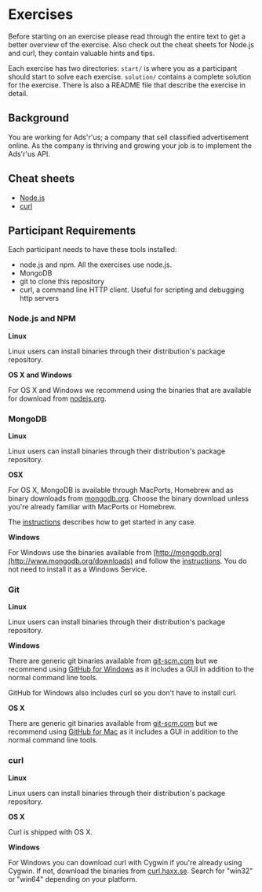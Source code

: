 Exercises
=========

Before starting on an exercise please read through the entire text to
get a better overview of the exercise. Also check out the cheat sheets
for Node.js and curl, they contain valuable hints and tips.

Each exercise has two directories: `start/` is where you as a
participant should start to solve each exercise. `solution/` contains
a complete solution for the exercise. There is also a README file that
describe the exercise in detail.

Background
----------

You are working for Ads'r'us; a company that sell classified
advertisement online. As the company is thriving and growing your job
is to implement the Ads'r'us API.

Cheat sheets
------------

 * [Node.js](#node-cheat-sheet)
 * [curl](#curl-cheat-sheet)

Participant Requirements
------------------------

Each participant needs to have these tools installed:

* node.js and npm. All the exercises use node.js.
* MongoDB
* git to clone this repository
* curl, a command line HTTP client. Useful for scripting and
  debugging http servers

### Node.js and NPM

**Linux**

Linux users can install binaries through their distribution's package
repository.

**OS X and Windows**

For OS X and Windows we recommend using the binaries that are
available for download from [nodejs.org](http://nodejs.org/download/).

### MongoDB

**Linux**

Linux users can install binaries through their distribution's package
repository.

**OSX**

For OS X, MongoDB is available through MacPorts, Homebrew and as
binary downloads from [mongodb.org](http://www.mongodb.org/downloads).
Choose the binary download unless you're already familiar with
MacPorts or Homebrew.

The
[instructions](http://docs.mongodb.org/manual/tutorial/install-mongodb-on-os-x/)
describes how to get started in any case.

**Windows**

For Windows use the binaries available from
[http://mongodb.org](http://www.mongodb.org/downloads) and follow the
[instructions](http://docs.mongodb.org/manual/tutorial/install-mongodb-on-windows/).
You do not need to install it as a Windows Service.

### Git

**Linux**

Linux users can install binaries through their distribution's package
repository.

**Windows**

There are generic git binaries available from
[git-scm.com](http://git-scm.com/downloads) but we recommend using
[GitHub for Windows](http://windows.github.com/) as it includes a GUI
in addition to the normal command line tools.

GitHub for Windows also includes curl so you don't have to install
curl.

**OS X**

There are generic git binaries available from
[git-scm.com](http://git-scm.com/downloads) but we recommend using
[GitHub for Mac](http://mac.github.com/) as it includes a GUI in
addition to the normal command line tools.

### curl

**Linux**

Linux users can install binaries through their distribution's package
repository.

**OS X**

Curl is shipped with OS X.

**Windows**

For Windows you can download curl with Cygwin if you're already using
Cygwin. If not, download the binaries from
[curl.haxx.se](http://curl.haxx.se/download.html). Search for "win32"
or "win64" depending on your platform.
